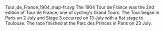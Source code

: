 Tour_de_France_1904_map-fr.svg The 1904 Tour de France was the 2nd edition of Tour de France, one of cycling's Grand Tours. The Tour began in Paris on 2 July and Stage 3 occurred on 13 July with a flat stage to Toulouse. The race finished at the Parc des Princes in Paris on 23 July.
